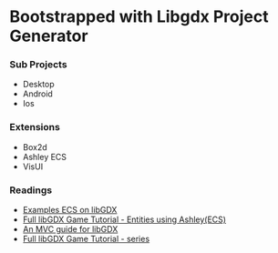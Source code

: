 # Bootstrapped with Libgdx Project Generator

### Sub Projects
- Desktop
- Android
- Ios

### Extensions
- Box2d
- Ashley ECS
- VisUI

### Readings
- [Examples ECS on libGDX](https://github.com/AndrewMisterio/examples)
- [Full libGDX Game Tutorial - Entities using Ashley(ECS)](https://www.gamedevelopment.blog/full-libgdx-game-tutorial-entities-ashley/)
- [An MVC guide for libGDX](https://otter.tech/an-mvc-guide-for-libgdx/)
- [Full libGDX Game Tutorial - series](https://www.gamedevelopment.blog/tag/libgdx/)
